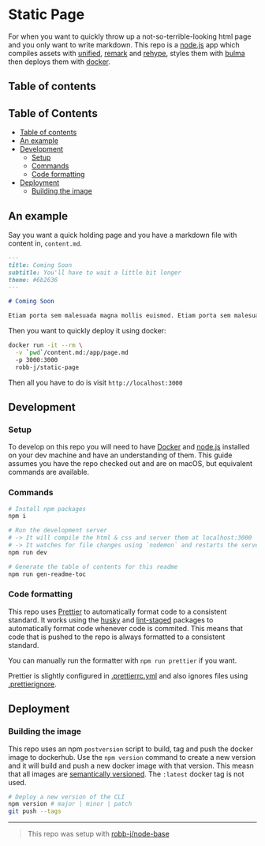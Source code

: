 # Static Page

For when you want to quickly throw up a not-so-terrible-looking html page
and you only want to write markdown.
This repo is a [node.js](https://nodejs.org) app which compiles assets with
[unified](https://www.npmjs.com/package/unified),
[remark](https://www.npmjs.com/package/remark) and
[rehype](https://www.npmjs.com/package/rehype), styles them with
[bulma](https://www.npmjs.com/package/bulma) then deploys them with
[docker](https://www.docker.com/).

## Table of contents

<!-- toc-head -->

## Table of Contents

- [Table of contents](#table-of-contents)
- [An example](#an-example)
- [Development](#development)
  - [Setup](#setup)
  - [Commands](#commands)
  - [Code formatting](#code-formatting)
- [Deployment](#deployment)
  - [Building the image](#building-the-image)

<!-- toc-tail -->

## An example

Say you want a quick holding page and you have a markdown file with content in, `content.md`.

```md
---
title: Coming Soon
subtitle: You'll have to wait a little bit longer
theme: #6b2636
---

# Coming Soon

Etiam porta sem malesuada magna mollis euismod. Etiam porta sem malesuada magna mollis euismod. Aenean lacinia bibendum nulla sed consectetur. Praesent commodo cursus magna, vel scelerisque nisl consectetur et. Integer posuere erat a ante venenatis dapibus posuere velit aliquet. Aenean eu leo quam. Pellentesque ornare sem lacinia quam venenatis vestibulum.
```

Then you want to quickly deploy it using docker:

```bash
docker run -it --rm \
  -v `pwd`/content.md:/app/page.md
  -p 3000:3000
  robb-j/static-page
```

Then all you have to do is visit `http://localhost:3000`

## Development

### Setup

To develop on this repo you will need to have [Docker](https://www.docker.com/) and
[node.js](https://nodejs.org) installed on your dev machine and have an understanding of them.
This guide assumes you have the repo checked out and are on macOS, but equivalent commands are available.

### Commands

```bash
# Install npm packages
npm i

# Run the development server
# -> It will compile the html & css and server them at localhost:3000
# -> It watches for file changes using `nodemon` and restarts the server
npm run dev

# Generate the table of contents for this readme
npm run gen-readme-toc
```

### Code formatting

This repo uses [Prettier](https://prettier.io/) to automatically format code to a consistent standard.
It works using the [husky](https://www.npmjs.com/package/husky)
and [lint-staged](https://www.npmjs.com/package/lint-staged) packages to
automatically format code whenever code is commited.
This means that code that is pushed to the repo is always formatted to a consistent standard.

You can manually run the formatter with `npm run prettier` if you want.

Prettier is slightly configured in [.prettierrc.yml](/.prettierrc.yml)
and also ignores files using [.prettierignore](/.prettierignore).

## Deployment

### Building the image

This repo uses an npm `postversion` script to build, tag and push the docker image to dockerhub.
Use the `npm version` command to create a new version and it will build and
push a new docker image with that version.
This measn that all images are [semantically versioned](https://semver.org/).
The `:latest` docker tag is not used.

```bash
# Deploy a new version of the CLI
npm version # major | minor | patch
git push --tags
```

---

> This repo was setup with [robb-j/node-base](https://github.com/robb-j/node-base)
